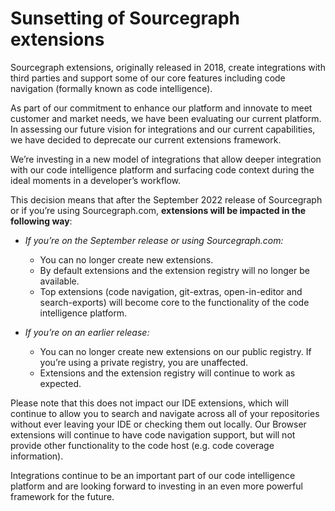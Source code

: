# Sunsetting of Sourcegraph extensions

Sourcegraph extensions, originally released in 2018, create integrations with third parties and support some of our core features including code navigation (formally known as code intelligence).

As part of our commitment to enhance our platform and innovate to meet customer and market needs, we have been evaluating our current platform. In assessing our future vision for integrations and our current capabilities, we have decided to deprecate our current extensions framework.

We’re investing in a new model of integrations that allow deeper integration with our code intelligence platform and surfacing code context during the ideal moments in a developer’s workflow.  

This decision means that after the September 2022 release of Sourcegraph or if you’re using Sourcegraph.com, **extensions will be impacted in the following way**:

- *If you’re on the September release or using Sourcegraph.com:*
  - You can no longer create new extensions.
  - By default extensions and the extension registry will no longer be available.
  - Top extensions (code navigation, git-extras, open-in-editor and search-exports) will become core to the functionality of the code intelligence platform.

- *If you’re on an earlier release:*
  - You can no longer create new extensions on our public registry. If you’re using a private registry, you are unaffected.
  - Extensions and the extension registry will continue to work as expected.

Please note that this does not impact our IDE extensions, which will continue to allow you to search and navigate across all of your repositories without ever leaving your IDE or checking them out locally. Our Browser extensions will continue to have code navigation support, but will not provide other functionality to the code host (e.g. code coverage information).

Integrations continue to be an important part of our code intelligence platform and are looking forward to investing in an even more powerful framework for the future. 

